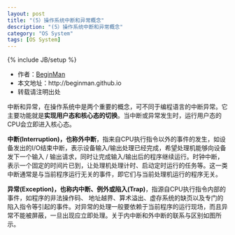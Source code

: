 ```yaml
---
layout: post
title: "(5）操作系统中断和异常概念"
description: "(5）操作系统中断和异常概念"
category: "OS System"
tags: [OS System]
---
```

{% include JB/setup %}
<ul>
    <li>作者：<a href="http://weibo.com/beginman" target="blank">BeginMan</a></li>
    <li>本文地址：http://beginman.github.io</li>
    <li>转载请注明出处</li>
</ul>
<p>中断和异常，在操作系统中是两个重要的概念，可不同于编程语言的中断异常。它主要功能就是<strong>实现用户态和核心态的切换</strong>。当中断或异常发生时，运行用户态的CPU会立即进入核心态。</p>

<p><strong>中断(Interruption)，也称外中断</strong>，指来自CPU执行指令以外的事件的发生，如设备发出的I/O结束中断，表示设备输入/输出处理已经完成，希望处理机能够向设备发下一个输入 / 输出请求，同时让完成输入/输出后的程序继续运行。时钟中断，表示一个固定的时间片已到，让处理机处理计时、启动定时运行的任务等。这一类中断通常是与当前程序运行无关的事件，即它们与当前处理机运行的程序无关。</p>

<p><strong>异常(Exception)，也称内中断、例外或陷入(Trap)</strong>，指源自CPU执行指令内部的事件，如程序的非法操作码、 地址越界、算术溢出、虚存系统的缺页以及专门的陷入指令等引起的事件。对异常的处理一般要依赖于当前程序的运行现场，而且异常不能被屏蔽，一旦出现应立即处理。关于内中断和外中断的联系与区别如图所示。</p>

<p><img src="http://see.xidian.edu.cn/cpp/uploads/allimg/140629/1-14062Z13353613.png" alt="" /></p>
